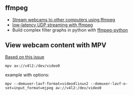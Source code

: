 ## ffmpeg 

- [Stream webcams to other computers using ffmpeg](http://4youngpadawans.com/stream-camera-video-and-audio-with-ffmpeg/)
- [low-latency UDP streaming with ffmpeg](https://stackoverflow.com/questions/21213895/how-to-stream-live-videos-with-no-latency-ffplay-mplayer-and-what-kind-of-wra/30754270#30754270)
- Build complex filter graphs in python with [ffmpeg-python](https://github.com/kkroening/ffmpeg-python)

## View webcam content with MPV

[Based on this issue](https://github.com/mpv-player/mpv/issues/4614#issuecomment-602697806)

```
mpv av://v4l2:/dev/video0
```

example with options:

```
mpv --demuxer-lavf-format=video4linux2 --demuxer-lavf-o-set=input_format=mjpeg av://v4l2:/dev/video0
```

